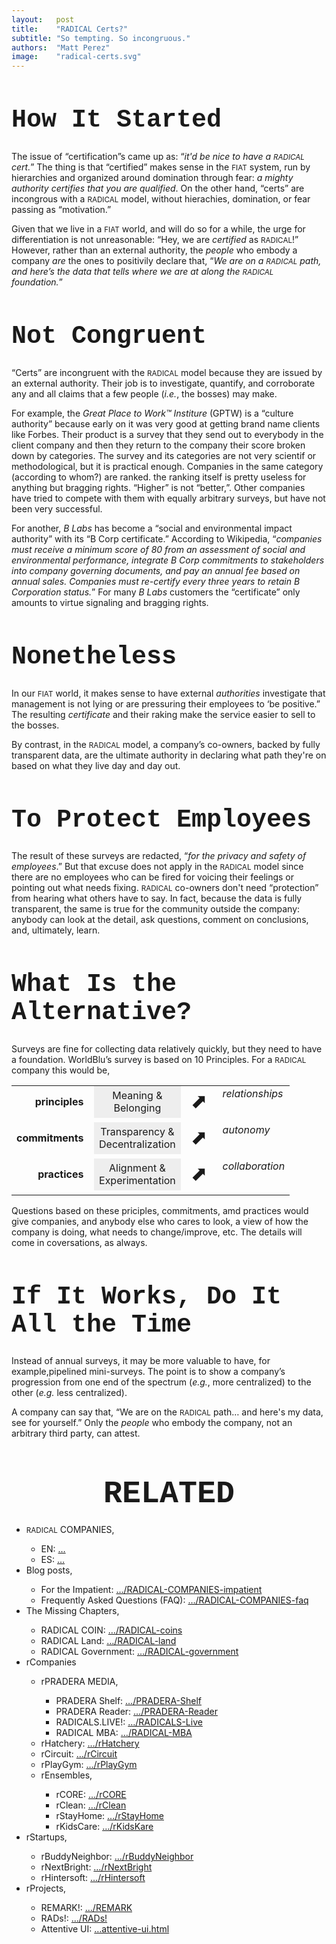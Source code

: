 ```yaml
---
layout:   post
title:    "RADICAL Certs?"
subtitle: "So tempting. So incongruous."
authors:  "Matt Perez"
image:    "radical-certs.svg"
---
```


<div style="display:none;">
 <p>"Certificates" fit in a FIAT world we live in, run by hierarchies and organized around domination through fear. But "certs" don't make sense within a RADICAL system, without hierachies or domination."</p>
</div>

<h1 style="font-size:40px; font-family:Courier New, monospace; ">How It Started</h1>
 <p>The issue of &ldquo;certification&rdquo;s came up as: &ldquo;<em>it'd be nice to have a <span style="font-size:smaller; ">RADICAL</span> cert.</em>&rdquo; The thing is that &ldquo;certified&rdquo; makes sense in the <span style="font-size:smaller; ">FIAT</span> system, run by hierarchies and organized around domination through fear:  <em>a mighty authority certifies that you are qualified</em>. On the other hand, &ldquo;certs&rdquo; are incongrous with a <span style="font-size:smaller; ">RADICAL</span> model, without hierachies, domination, or fear passing as &ldquo;motivation.&rdquo;</p>
 <p>Given that we live in a <span style="font-size:smaller; ">FIAT</span> world, and will do so for a while, the urge for differentiation is not unreasonable: &ldquo;Hey, we are <em>certified</em> as  <span style="font-size:smaller; ">RADICAL</span>!&rdquo; However, rather than an external authority, the <em>people</em> who embody a company <em>are</em> the ones to positivily declare that, &ldquo;<em>We are on a <span style="font-size:smaller; ">RADICAL</span> path, and here&rsquo;s the data that tells where we are at along the <span style="font-size:smaller; ">RADICAL</span> foundation.</em>&rdquo;
 
<h1 style="font-size:40px; font-family:Courier New, monospace; ">Not Congruent</h1>
 <p>&ldquo;Certs&rdquo; are incongruent with the <span style="font-size:smaller; ">RADICAL</span> model because they are issued by an external authority. Their job is to investigate, quantify, and corroborate any and all claims that a few people (<em>i.e.</em>, the bosses) may make.</p>
 <p>For example, the <em>Great Place to Work&trade; Institure</em> (GPTW) is a &ldquo;culture authority&rdquo; because early on it was very good at getting brand name clients like Forbes. Their product is a survey that they send out to everybody in the client company and then they return to the company their score broken down by categories. The survey and its categories are not very scientif or methodological, but it is practical enough. 
 Companies in the same category (according to whom?) are ranked. the ranking itself is pretty useless for anything but bragging rights. &ldquo;Higher&rdquo; is not &ldquo;better,&rdquo;. Other companies have tried to compete with them with equally arbitrary surveys, but have not been very successful.</p>
 <p>For another, <em>B Labs</em> has become a &ldquo;social and environmental impact authority&rdquo; with its &ldquo;B Corp certificate.&rdquo; According to Wikipedia, &ldquo;<em>companies must receive a minimum score of 80 from an assessment of social and environmental performance, integrate B Corp commitments to stakeholders into company governing documents, and pay an annual fee based on annual sales. Companies must re-certify every three years to retain B Corporation status.</em>&rdquo; For many <em>B Labs</em> customers the &ldquo;certificate&rdquo; only amounts to virtue signaling and bragging rights.</p>
 
<h1 style="font-size:40px; font-family:Courier New, monospace; ">Nonetheless</h1>
 <p>In our <span style="font-size:smaller; ">FIAT</span> world, it makes sense to have external <em>authorities</em> investigate that management is not lying or are pressuring their employees to &lsquo;be positive.&rdquo; The resulting <em>certificate</em> and their raking make the service easier to sell to the bosses.</p>
 <p>By contrast, in the <span style="font-size:smaller; ">RADICAL</span> model, a company&rsquo;s co-owners, backed by fully transparent data, are the ultimate authority in declaring what path they're on based on what they live day and day out.</p>

<h1 style="font-size:40px; font-family:Courier New, monospace; ">To Protect Employees</h1>
 <p>The result of these surveys are redacted, &ldquo;<em>for the privacy and safety of employees</em>.&rdquo; But that excuse does not apply in the <span style="font-size:smaller; ">RADICAL</span> model since there are no employees who can be fired for voicing their feelings or pointing out what needs fixing. <span style="font-size:smaller; ">RADICAL</span> co-owners don't need &ldquo;protection&rdquo; from hearing what others have to say. In fact, because the data is fully transparent, the same is true for the community outside the company: anybody can look at the detail, ask questions, comment on conclusions, and, ultimately, learn.</p>

<h1 style="font-size:40px; font-family:Courier New, monospace; ">What Is the Alternative?</h1>
 <p>Surveys are fine for collecting data relatively quickly, but they need to have a foundation. WorldBlu&rsquo;s survey is based on 10 Principles. For a <span style="font-size:smaller; ">RADICAL</span> company this would be,</p>
  <table align="center">
   <tr>
    <td valign="middle" style="text-align:right; font-weight:bold; ">principles&nbsp;&nbsp;</td>
    <td style="text-align:center; background-color:#EEEEEE; ">Meaning &<br>Belonging</td>
    <td valign="middle" style="font-size:xx-large; "> ⬈</td>
    <td valign="top"><em>relationships</em></td>
   </tr>
   <tr>
    <td style="height: 7px;"></td>
   </tr>
   <tr>
    <td valign="middle" style="text-align:right; font-weight:bold; ">commitments&nbsp;&nbsp;</td>
    <td style="text-align:center; background-color:#EEEEEE;">Transparency &<br>Decentralization</td>
    <td valign="middle" style="font-size:xx-large; "> ⬈</td>
    <td valign="top"><em>autonomy</em></td>
   </tr>
   <tr>
    <td style="height: 7px;"></td>
   </tr>
   <tr>
    <td valign="middle" style="text-align:right; font-weight:bold; ">practices&nbsp;&nbsp;</td>
    <td style="text-align:center; background-color:#EEEEEE; ">Alignment &<br>Experimentation</td>
    <td valign="middle" style="font-size:xx-large; "> ⬈</td>
    <td valign="top"><em>collaboration</em></td>
   </tr>
   <tr>
    <td style="height: 7px;"></td>
   </tr>
  </table>
<p>Questions based on these priciples, commitments, amd practices would give companies, and anybody else who cares to look, a view of how the company is doing, what needs to change/improve, etc. The details will come in coversations, as always.</p>

<h1 style="font-size:40px; font-family:Courier New, monospace; ">If It Works, Do It All the Time</h1>
<p>Instead of annual surveys, it may be more valuable to have, for example,pipelined mini-surveys. The point is to show a company&rsquo;s progression from one end of the spectrum (<em>e.g.</em>, more centralized) to the other (<em>e.g.</em> less centralized).</p>
<p>A company can say that, &ldquo;We are on the <span style="font-size:smaller; ">RADICAL</span> path&hellip; and here's my data, see for yourself.&rdquo; Only the <em>people</em> who embody the company, not an arbitrary third party, can attest.

<h1 style="font-size:50px; font-family:Courier New, monospace; text-align:center; margin: 60px 0 20px 0; ">RELATED</h1>
 <ul>
  <li><span style="font-size:smaller; ">RADICAL</span> COMPANIES,</li>
   <ul>
    <li><a>EN</a>: <a href="#">&hellip;</a></li>
    <li><a>ES</a>: <a href="#">&hellip;</a></li>
   </ul>
  <li>Blog posts,</li>
   <ul>
    <li>For the Impatient: <a href="https://radicalcompanies.com/2022/05/04/RADICAL-COMPANIES-impatient">&hellip;/RADICAL-COMPANIES-impatient</a></li>
    <li>Frequently Asked Questions (FAQ): <a href="https://radicalcompanies.com/2022/05/05/RADICAL-COMPANIES-faq">&hellip;/RADICAL-COMPANIES-faq</a></li>
   </ul>
   <li>The Missing Chapters,</li>
    <ul>
     <li>RADICAL COIN: <a href="https://radicalcompanies.com/2022/05/07/RADICAL-coins">&hellip;/RADICAL-coins</a></li>
     <li>RADICAL Land: <a href="https://radicalcompanies.com/2022/05/08/RADICAL-land">&hellip;/RADICAL-land</a></li>
     <li>RADICAL Government: <a href="https://radicalcompanies.com/2022/05/06/RADICAL-government">&hellip;/RADICAL-government</a></li>
    </ul>
   <li>rCompanies</li>
    <ul>
     <li>rPRADERA MEDIA,</li>
      <ul>
       <li>PRADERA Shelf: <a href="https://radicalcompanies.com/2022/04/02/PRADERA-Shelf">&hellip;/PRADERA-Shelf</a></li>
       <li>PRADERA Reader: <a href="https://radicalcompanies.com/2022/04/01/PRADERA-Reader">&hellip;/PRADERA-Reader</a></li>
       <li>RADICALS.LIVE!: <a href="https://radicalcompanies.com/2022/04/04/RADICALS-Live">&hellip;/RADICALS-Live</a></li>
       <li>RADICAL MBA: <a href="https://radicalcompanies.com/2022/04/03/RADICAL-MBA">&hellip;/RADICAL-MBA</a></li>
      </ul>
     <li>rHatchery: <a href="https://radicalcompanies.com/2022/05/16/rHatchery">&hellip;/rHatchery</a></li>
     <li>rCircuit: <a href="https://radicalcompanies.com/2022/04/05/rCircuit">&hellip;/rCircuit</a></li>
     <li>rPlayGym: <a href="https://radicalcompanies.com/2022/04/06/rPlayGym">&hellip;/rPlayGym</a></li>
     <li>rEnsembles,</li>
      <ul>
       <li>rCORE: <a href="https://radicalcompanies.com/2022/05/15/rCORE">&hellip;/rCORE</a></li>
       <li>rClean: <a href="https://radicalcompanies.com/2022/05/14/rClean">&hellip;/rClean</a></li>
       <li>rStayHome: <a href="https://radicalcompanies.com/2022/05/12/rStayHome">&hellip;/rStayHome</a></li>
       <li>rKidsCare: <a href="https://radicalcompanies.com/2022/05/13/rKidsKare">&hellip;/rKidsKare</a></li>
      </ul>
    </ul>
  <li>rStartups,</li>
   <ul>
    <li>rBuddyNeighbor: <a href="https://radicalcompanies.com/2022/05/20/rBuddyNeighbor">&hellip;/rBuddyNeighbor</a></li>
    <li>rNextBright: <a href="https://radicalcompanies.com/2022/05/22/rNextBright">&hellip;/rNextBright</a></li>
    <li>rHintersoft: <a href="https://radicalcompanies.com/2022/05/21/rHintersoft">&hellip;/rHintersoft</a></li> 
   </ul>
  <li>rProjects,</li>
   <ul>
    <li>REMARK!: <a href="https://radicalcompanies.com/2022/05/18/REMARK">&hellip;/REMARK</a></li>
    <li>RADs!: <a href="https://radicalcompanies.com/2022/05/19/RADs!">&hellip;/RADs!</a></li>
    <li>Attentive UI: <a href="https://radicalcompanies.com/2022/05/17/attentive-ui.html">&hellip;attentive-ui.html</a></li>
   </ul>
 </ul>

